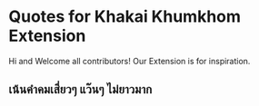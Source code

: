 # Quotes for Khakai Khumkhom Extension

Hi and Welcome all contributors!
Our Extension is for inspiration.

## เน้นคำคมเสี่ยวๆ แว๊นๆ ไม่ยาวมาก